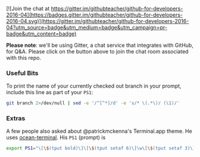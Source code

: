 [![Join the chat at https://gitter.im/githubteacher/github-for-developers-2016-04](https://badges.gitter.im/githubteacher/github-for-developers-2016-04.svg)](https://gitter.im/githubteacher/github-for-developers-2016-04?utm_source=badge&utm_medium=badge&utm_campaign=pr-badge&utm_content=badge)

**Please note**: we'll be using Gitter, a chat service that integrates with GitHub, for Q&A. Please click on the button above to join the chat room associated with this repo.


### Useful Bits
To print the name of your currently checked out branch in your prompt, include this line as part of your `PS1`:

```bash
git branch 2>/dev/null | sed -e '/^[^*]/d' -e 's/* \(.*\)/ (\1)/'
```


### Extras
A few people also asked about @patrickmckenna's Terminal.app theme. He uses [ocean-terminal](https://github.com/mdo/ocean-terminal). His `PS1` (prompt) is

```bash
export PS1="\[\$(tput bold)\]\[\$(tput setaf 6)\]\w\[\$(tput setaf 3)\]\$(git branch 2>/dev/null | sed -e '/^[^*]/d' -e 's/* \(.*\)/ (\1)/')\[\$(tput setaf 6)\] > \[\$(tput sgr0)\]"
```
